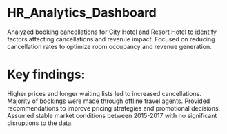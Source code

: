 # HR_Analytics_Dashboard
Analyzed booking cancellations for City Hotel and Resort Hotel to identify factors affecting cancellations and revenue impact.
Focused on reducing cancellation rates to optimize room occupancy and revenue generation.
# Key findings:
Higher prices and longer waiting lists led to increased cancellations.
Majority of bookings were made through offline travel agents.
Provided recommendations to improve pricing strategies and promotional decisions.
Assumed stable market conditions between 2015-2017 with no significant disruptions to the data.
